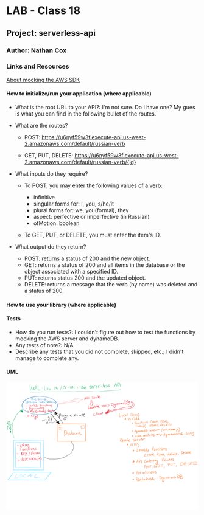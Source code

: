 # LAB - Class 18

## Project: serverless-api

### Author: Nathan Cox

### Links and Resources

[About mocking the AWS SDK](https://www.npmjs.com/package/aws-sdk-mock)

<!-- ### Setup -->

<!-- #### `.env` requirements (where applicable) -->

#### How to initialize/run your application (where applicable)

- What is the root URL to your API?: I'm not sure. Do I have one? My gues is what you can find in the following bullet of the routes.

- What are the routes?

  - POST: https://u6nyf59w3f.execute-api.us-west-2.amazonaws.com/default/russian-verb

  - GET, PUT, DELETE: https://u6nyf59w3f.execute-api.us-west-2.amazonaws.com/default/russian-verb/{id}

- What inputs do they require?

  - To POST, you may enter the following values of a verb:
    - infinitive
    - singular forms for: I, you, s/he/it
    - plural forms for: we, you(formal), they
    - aspect: perfective or imperfective (in Russian)
    - ofMotion: boolean
  
  - To GET, PUT, or DELETE, you must enter the item's ID.

- What output do they return?

  - POST: returns a status of 200 and the new object.
  - GET: returns a status of 200 and all items in the database or the object associated with a specified ID.
  - PUT: returns status 200 and the updated object.
  - DELETE: returns a message that the verb (by name) was deleted and a status of 200.

#### How to use your library (where applicable)

#### Tests

- How do you run tests?: I couldn't figure out how to test the functions by mocking the AWS server and dynamoDB.
- Any tests of note?: N/A
- Describe any tests that you did not complete, skipped, etc.; I didn't manage to complete any.

#### UML
![Lab 18 UML](Lab18-UML.png)
